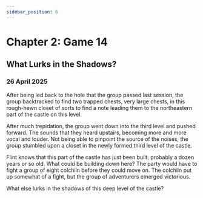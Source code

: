 ```yaml
---
sidebar_position: 6
---
```


# Chapter 2: Game 14

## What Lurks in the Shadows?

### 26 April 2025

After being led back to the hole that the group passed last session, the group backtracked to find two trapped chests, very large chests, in this rough-hewn closet of sorts to find a note leading them to the northeastern part of the castle on this level.

After much trepidation, the group went down into the third level and pushed forward. The sounds that they heard upstairs, becoming more and more vocal and louder. Not being able to pinpoint the source of the noises, the group stumbled upon a closet in the newly formed third level of the castle.

Flint knows that this part of the castle has just been built, probably a dozen years or so old. What could be building down here? The party would have to fight a group of eight colchiln before they could move on. The colchiln put up somewhat of a fight, but the group of adventurers emerged victorious.

What else lurks in the shadows of this deep level of the castle?
